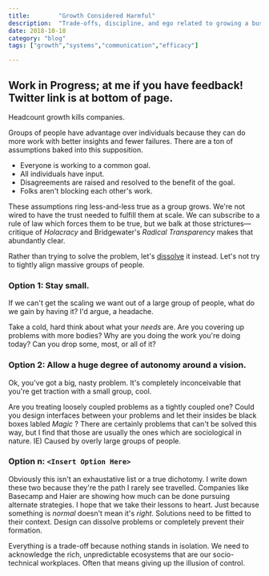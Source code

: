 ```yaml
---
title:        "Growth Considered Harmful"
description:  "Trade-offs, discipline, and ego related to growing a business"
date: 2018-10-18
category: "blog"
tags: ["growth","systems","communication","efficacy"]

---
```

## Work in Progress; at me if you have feedback! Twitter link is at bottom of page.

Headcount growth kills companies.

Groups of people have advantage over individuals because they can do more work with better insights and fewer failures.
There are a ton of assumptions baked into this supposition.
- Everyone is working to a common goal.
- All individuals have input.
- Disagreements are raised and resolved to the benefit of the goal.
- Folks aren't blocking each other's work.

These assumptions ring less-and-less true as a group grows.
We're not wired to have the trust needed to fulfill them at scale.
We can subscribe to a rule of law which forces them to be true, but we balk at those strictures—critique of _Holacracy_ and Bridgewater's _Radical Transparency_ makes that abundantly clear. 

Rather than trying to solve the problem, let's [dissolve](https://squiretothegiants.wordpress.com/2016/06/16/so-you-think-youve-got-a-problem/) it instead.
Let's not try to tightly align massive groups of people.

### Option 1: Stay small.
If we can't get the scaling we want out of a large group of people, what do we gain by having it?
I'd argue, a headache.

Take a cold, hard think about what your _needs_ are.
Are you covering up problems with more bodies?
Why are you doing the work you're doing today?
Can you drop some, most, or all of it?

### Option 2: Allow a huge degree of autonomy around a vision.
Ok, you've got a big, nasty problem.
It's completely inconceivable that you're get traction with a small group, cool.

Are you treating loosely coupled problems as a tightly coupled one?
Could you design interfaces between your problems and let their insides be black boxes labled _Magic_ ?
There are certainly problems that can't be solved this way, but I find that those are usually the ones which are sociological in nature. IE) Caused by overly large groups of people.

### Option n: `<Insert Option Here>`
Obviously this isn't an exhaustative list or a true dichotomy.
I write down these two because they're the path I rarely see travelled.
Companies like Basecamp and Haier are showing how much can be done pursuing alternate strategies.
I hope that we take their lessons to heart. Just because something is _normal_ doesn't mean it's _right_.
Solutions need to be fitted to their context. Design can dissolve problems or completely prevent their formation.

Everything is a trade-off because nothing stands in isolation.
We need to acknowledge the rich, unpredictable ecosystems that are our socio-technical workplaces.
Often that means giving up the illusion of control.
